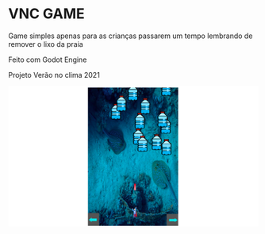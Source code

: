 # VNC GAME

Game simples apenas para as crianças passarem um tempo lembrando de remover o lixo da praia



Feito com Godot Engine

Projeto Verão no clima 2021

![game image](https://github.com/kaueMarques/vnc-game/raw/master/game_play.png)

